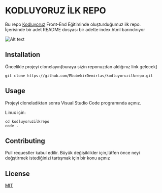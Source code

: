 # KODLUYORUZ İLK REPO

Bu repo [Kodluyoruz](https://kodluyoruz.org) Front-End Eğitiminde oluşturduğumuz ilk repo. İçerisinde bir adet README dosyası bir adette index.html barındırıyor


![Alt text](image.png)



## Installation

Öncelikle projeyi clonelayın(buraya sizin reponuzdan aldığınız link gelecek)
```    
git clone https://github.com/EbubekirDemirtas/kodluyoruzilkrepo.git
```
## Usage

Projeyi cloneladıktan sonra Visual Studio Code programında açınız.

Linux için:
```
cd kodluyoruzilkrepo
code .
```

## Contributing

Pull requestler kabul edilir. Büyük değişiklikler için,lütfen önce neyi değştirmek istediğinizi tartışmak için bir konu açınız

## License

[MIT](https://choosealicense.com/licenses/mit/)
